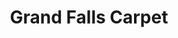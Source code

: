 ---
title: "Grand Falls Carpet"
url: /grand-falls-grand-sault/grand-falls-carpet/
shop: furniture
---